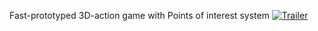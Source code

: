  Fast-prototyped 3D-action game with Points of interest system 
[![Trailer](https://img.youtube.com/vi/p1wFF7bV838/0.jpg)](https://www.youtube.com/watch?v=p1wFF7bV838)
